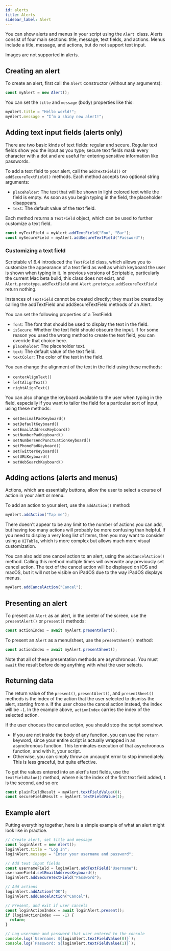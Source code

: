 ```yaml
---
id: alerts
title: Alerts
sidebar_label: Alert
---
```


You can show alerts and menus in your script using the `Alert `class. Alerts consist of four main sections: title, message, text fields, and actions. Menus include a title, message, and actions, but do not support text input.

Images are not supported in alerts.

## Creating an alert

To create an alert, first call the `Alert` constructor (without any arguments):

```js
const myAlert = new Alert();
```

You can set the `title` and `message` (body) properties like this:

```js
myAlert.title = "Hello world!";
myAlert.message = "I’m a shiny new alert!";
```

## Adding text input fields (alerts only)

There are two basic kinds of text fields: regular and secure. Regular text fields show you the input as you type; secure text fields mask every character with a dot and are useful for entering sensitive information like passwords.

To add a text field to your alert, call the `addTextField()` or `addSecureTextField()` methods. Each method accepts two optional string arguments:

* `placeholder`: The text that will be shown in light colored text while the field is empty. As soon as you begin typing in the field, the placeholder disappears.
* `text`: The default value of the text field.

Each method returns a `TextField` object, which can be used to further customize a text field.

```js
const myTextField = myAlert.addTextField("Foo", "Bar");
const mySecureField = myAlert.addSecureTextField("Password");
```

### Customizing a text field

Scriptable v1.6.4 introduced the `TextFiel`d class, which allows you to customize the appearance of a text field as well as which keyboard the user is shown when typing in it. In previous versions of Scriptable, particularly the current Mac beta build, this class does not exist, and `Alert.prototype.addTextField` and `Alert.prototype.addSecureTextField` return nothing.

Instances of `TextField` cannot be created directly; they must be created by calling the addTextField and addSecureTextField methods of an Alert.

You can set the following properties of a TextField:

* `font`: The font that should be used to display the text in the field.
* `isSecure`: Whether the text field should obscure the input. If for some reason you used the wrong method to create the text field, you can override that choice here.
* `placeholder`: The placeholder text.
* `text`: The default value of the text field.
* `textColor`: The color of the text in the field.

You can change the alignment of the text in the field using these methods:

* `centerAlignText()`
* `leftAlignText()`
* `rightAlignText()`

You can also change the keyboard available to the user when typing in the field, especially if you want to tailor the field for a particular sort of input, using these methods:

* `setDecimalPadKeyboard()`
* `setDefaultKeyboard()`
* `setEmailAddressKeyboard()`
* `setNumberPadKeyboard()`
* `setNumbersAndPunctuationKeyboard()`
* `setPhonePadKeyboard()`
* `setTwitterKeyboard()`
* `setURLKeyboard()`
* `setWebSearchKeyboard()`

## Adding actions (alerts and menus)

Actions, which are essentially buttons, allow the user to select a course of action in your alert or menu.

To add an action to your alert, use the `addAction()` method:

```js
myAlert.addAction("Tap me");
```

There doesn't appear to be any limit to the number of actions you can add, but having too many actions will probably be more confusing than helpful. If you need to display a very long list of items, then you may want to consider using a `UITable`, which is more complex but allows much more visual customization.

You can also add one cancel action to an alert, using the `addCancelAction()` method. Calling this method multiple times will overwrite any previously set cancel action. The text of the cancel action will be displayed on iOS and macOS, but it will not be visible on iPadOS due to the way iPadOS displays menus.

```js
myAlert.addCancelAction("Cancel");
```

## Presenting an alert

To present an `Alert` as an alert, in the center of the screen, use the `presentAlert()` or `present()` methods:

```js
const actionIndex = await myAlert.presentAlert();
```

To present an `Alert` as a menu/sheet, use the `presentSheet()` method:

```js
const actionIndex = await myAlert.presentSheet();
```

Note that all of these presentation methods are asynchronous. You must `await` the result before doing anything with what the user selects.

## Returning data

The return value of the `present()`, `presentAlert()`, and `presentSheet()` methods is the index of the action that the user selected to dismiss the alert, starting from `0`. If the user chose the cancel action instead, the index will be `-1`. In the example above, `actionIndex` carries the index of the selected action.

If the user chooses the cancel action, you should stop the script somehow.

* If you are not inside the body of any function, you can use the `return` keyword, since your entire script is actually wrapped in an asynchronous function. This terminates execution of that asynchronous function, and with it, your script.
* Otherwise, you can simply throw an uncaught error to stop immediately. This is less graceful, but quite effective.

To get the values entered into an alert's text fields, use the `textFieldValue()` method, where `0` is the index of the first text field added, `1` is the second, and so on:

```js
const plainFieldResult = myAlert.textFieldValue(0);
const secureFieldResult = myAlert.textFieldValue(1);
```

## Example alert

Putting everything together, here is a simple example of what an alert might look like in practice.

```js
// Create alert, set title and message
const loginAlert = new Alert();
loginAlert.title = "Log In";
loginAlert.message = "Enter your username and password";

// Add text input fields
const usernameField = loginAlert.addTextField("Username");
usernameField.setEmailAddressKeyboard();
loginAlert.addSecureTextField("Password");

// Add actions
loginAlert.addAction("OK");
loginAlert.addCancelAction("Cancel");

// Present, and exit if user cancels
const loginActionIndex = await loginAlert.present();
if (loginActionIndex === -1) {
  return;
}

// Log username and password that user entered to the console
console.log(`Username: ${loginAlert.textFieldValue(0)}`);
console.log(`Password: ${loginAlert.textFieldValue(1)}`);
```